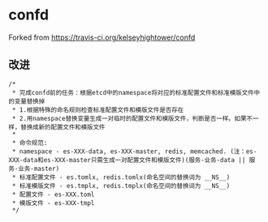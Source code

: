 # confd

Forked from https://travis-ci.org/kelseyhightower/confd


## 改进
```
/*
 * 完成confd前的任务：根据etcd中的namespace将对应的标准配置文件和标准模版文件中的变量替换掉
 * 1.根据特殊的命名规则检查标准配置文件和模版文件是否存在
 * 2.用namespace替换变量生成一对临时的配置文件和模版文件，判断是否一样。如果不一样，替换成新的配置文件和模版文件
 *
 * 命令规范:
 * namespace - es-XXX-data, es-XXX-master, redis, memcached. (注：es-XXX-data和es-XXX-master只需生成一对配置文件和模版文件)(服务-业务-data || 服务-业务-master)
 * 标准配置文件 - es.tomlx, redis.tomlx(命名空间的替换词为 __NS__)
 * 标准模版文件 - es.tmplx, redis.tmplx(命名空间的替换词为 __NS__)
 * 配置文件 - es-XXX.toml
 * 模版文件 - es-XXX-tmpl
 */
```
